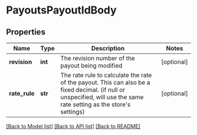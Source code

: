 # PayoutsPayoutIdBody

## Properties
Name | Type | Description | Notes
------------ | ------------- | ------------- | -------------
**revision** | **int** | The revision number of the payout being modified | [optional] 
**rate_rule** | **str** | The rate rule to calculate the rate of the payout. This can also be a fixed decimal. (if null or unspecified, will use the same rate setting as the store&#x27;s settings) | [optional] 

[[Back to Model list]](../README.md#documentation-for-models) [[Back to API list]](../README.md#documentation-for-api-endpoints) [[Back to README]](../README.md)

